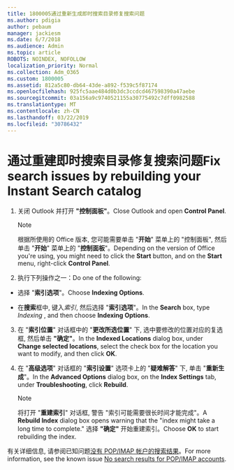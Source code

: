 ```yaml
---
title: 1800005通过重新生成即时搜索目录修复搜索问题
ms.author: pdigia
author: pebaum
manager: jackiesm
ms.date: 6/7/2018
ms.audience: Admin
ms.topic: article
ROBOTS: NOINDEX, NOFOLLOW
localization_priority: Normal
ms.collection: Adm_O365
ms.custom: 1800005
ms.assetid: 812a5c80-db64-43de-a892-f539c5f87174
ms.openlocfilehash: 925fc5aae484d0b3dc3ccdcd467598390a47aebe
ms.sourcegitcommit: 03a156a9c9740521155a30775492c7dff0982588
ms.translationtype: MT
ms.contentlocale: zh-CN
ms.lasthandoff: 03/22/2019
ms.locfileid: "30786432"
---
```

# <a name="fix-search-issues-by-rebuilding-your-instant-search-catalog"></a><span data-ttu-id="159ed-102">通过重建即时搜索目录修复搜索问题</span><span class="sxs-lookup"><span data-stu-id="159ed-102">Fix search issues by rebuilding your Instant Search catalog</span></span>

1. <span data-ttu-id="159ed-103">关闭 Outlook 并打开 **"控制面板"**。</span><span class="sxs-lookup"><span data-stu-id="159ed-103">Close Outlook and open **Control Panel**.</span></span>
    
    > [!NOTE]
    > <span data-ttu-id="159ed-104">根据所使用的 Office 版本, 您可能需要单击 "**开始**" 菜单上的 "控制面板", 然后单击 "**开始**" 菜单上的 "**控制面板**"。</span><span class="sxs-lookup"><span data-stu-id="159ed-104">Depending on the version of Office you're using, you might need to click the **Start** button, and on the **Start** menu, right-click **Control Panel**.</span></span> 
  
2. <span data-ttu-id="159ed-105">执行下列操作之一：</span><span class="sxs-lookup"><span data-stu-id="159ed-105">Do one of the following:</span></span>
    
  - <span data-ttu-id="159ed-106">选择 "**索引选项**"。</span><span class="sxs-lookup"><span data-stu-id="159ed-106">Choose **Indexing Options**.</span></span>
    
  - <span data-ttu-id="159ed-107">在**搜索**框中, 键入*索引*, 然后选择 "**索引选项**"。</span><span class="sxs-lookup"><span data-stu-id="159ed-107">In the **Search** box, type  *Indexing*  , and then choose **Indexing Options**.</span></span>
    
3. <span data-ttu-id="159ed-108">在 "**索引位置**" 对话框中的 "**更改所选位置**" 下, 选中要修改的位置对应的复选框, 然后单击 **"确定"**。</span><span class="sxs-lookup"><span data-stu-id="159ed-108">In the **Indexed Locations** dialog box, under **Change selected locations**, select the check box for the location you want to modify, and then click **OK**.</span></span>
    
4. <span data-ttu-id="159ed-109">在 "**高级选项**" 对话框的 "**索引设置**" 选项卡上的 "**疑难解答**" 下, 单击 "**重新生成**"。</span><span class="sxs-lookup"><span data-stu-id="159ed-109">In the **Advanced Options** dialog box, on the **Index Settings** tab, under **Troubleshooting**, click **Rebuild**.</span></span>
    
    > [!NOTE]
    > <span data-ttu-id="159ed-110">将打开 "**重建索引**" 对话框, 警告 "索引可能需要很长时间才能完成"。</span><span class="sxs-lookup"><span data-stu-id="159ed-110">A **Rebuild Index** dialog box opens warning that the "index might take a long time to complete."</span></span> <span data-ttu-id="159ed-111">选择 **"确定"** 开始重建索引。</span><span class="sxs-lookup"><span data-stu-id="159ed-111">Choose **OK** to start rebuilding the index.</span></span> 
  
<span data-ttu-id="159ed-112">有关详细信息, 请参阅已知问题[没有 POP/IMAP 帐户的搜索结果](https://support.office.com/article/51c9d2c7-a3db-4358-afdf-50d3a9e57039.aspx)。</span><span class="sxs-lookup"><span data-stu-id="159ed-112">For more information, see the known issue [No search results for POP/IMAP accounts](https://support.office.com/article/51c9d2c7-a3db-4358-afdf-50d3a9e57039.aspx).</span></span>
  

